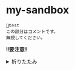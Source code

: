 # my-sandbox

```text
🎌test
この部分はコメントです。
無視してください。
```

:bangbang:**要注意**:bangbang:

<details>
<summary>折りたたみ</summary>
折りたたまれ文1<br/>
折りたたまれ文2<br/>
折りたたまれ文3<br/>
折りたたまれ文4<br/>
折りたたまれ文5<br/>
</details>
